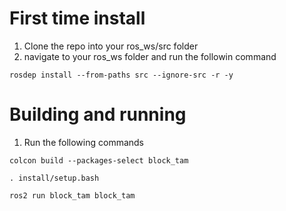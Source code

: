 # First time install

1. Clone the repo into your ros_ws/src folder
2. navigate to your ros_ws folder and run the followin command

`rosdep install --from-paths src --ignore-src -r -y`

# Building and running

1. Run the following commands

`colcon build --packages-select block_tam`

`. install/setup.bash`

`ros2 run block_tam block_tam`
